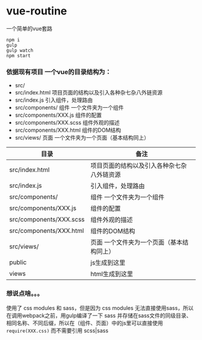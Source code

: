 # vue-routine
一个简单的vue套路

```
npm i
gulp
gulp watch
npm start
```

### 依据现有项目 一个vue的目录结构为：
* src/
* src/index.html            项目页面的结构以及引入各种杂七杂八外链资源
* src/index.js              引入组件，处理路由
* src/components/           组件 一个文件夹为一个组件
* src/components/XXX.js     组件的配置
* src/components/XXX.scss   组件外观的描述
* src/components/XXX.html   组件的DOM结构
* src/views/                页面 一个文件夹为一个页面（基本结构同上）

| 目录 | 备注|
|-----|-----|
|src/index.html|项目页面的结构以及引入各种杂七杂八外链资源|
|src/index.js|引入组件，处理路由|
|src/components/|组件 一个文件夹为一个组件|
|src/components/XXX.js|组件的配置|
|src/components/XXX.scss|组件外观的描述|
|src/components/XXX.html|组件的DOM结构|
|src/views/|页面 一个文件夹为一个页面（基本结构同上）|
|public|js生成到这里|
|views|html生成到这里|

### 想说点啥。。。
使用了 css modules 和 sass，但是因为 css modules 无法直接使用sass，所以在调用webpack之前，用gulp编译了一下 sass 并存储在sass文件的同级目录、相同名称、不同后缀，所以在（组件、页面）中的js里可以直接使用 `require(XXX.css)` 而不需要引用 scss|sass
